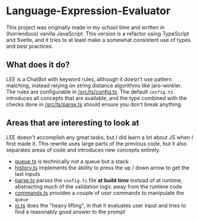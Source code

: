 # Language-Expression-Evaluator
This project was originally made in my school time and written in (horrendous) vanilla JavaScript.
This version is a refactor using TypeScript and Svelte, and it tries to at least make a somewhat consistent use of types and best practices.

## What does it do?
LEE is a ChatBot with keyword rules, although it doesn't use pattern matching, instead relying on string distance algorithms like jaro-winkler. <br />
The rules are configurable in [/src/ts/config.ts](/src/ts/config.ts).
The default `config.ts` introduces all concepts that are available, and the type combined with the checks done in [/src/ts/parse.ts](/src/ts/parse.ts) should ensure you don't break anything.

## Areas that are interesting to look at
LEE doesn't accomplish any great tasks, but I did learn a lot about JS when I first made it. This rewrite uses large parts of the previous code, but it also separates areas of code and introduces new concepts entirely. <br />
- [queue.ts](/src/ts/queue.ts) is technically not a queue but a stack
- [history.ts](/src/ts/history.ts) implements the ability to press the up / down arrow to get the last inputs
- [parse.ts](/src/ts/parse.ts) parses the `config.ts` file __at build time__ instead of at runtime, abstracting much of the validation logic away from the runtime code
- [commands.ts](/src/ts/commands.ts) provides a couple of user commands to manipulate the `queue`
- [io.ts](/src/ts/io.ts) does the "heavy lifting", in that it evaluates user input and tries to find a reasonably good answer to the prompt
